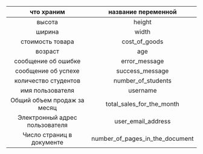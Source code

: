 |           что храним            |       название переменной       |
|:-------------------------------:|:-------------------------------:|
|             высота              |             height              |
|             ширина              |              width              |
|        стоимость товара         |          cost_of_goods          |
|             возраст             |               age               |
|       сообщение об ошибке       |          error_message          |
|       сообщение об успехе       |         success_message         |
|      количество студентов       |       number_of_students        |
|        имя пользователя         |            username             |
|   Общий объем продаж за месяц   |    total_sales_for_the_month    |
| Электронный адрес  пользователя |       user_email_address        |
|    Число страниц в документе    | number_of_pages_in_the_document |
